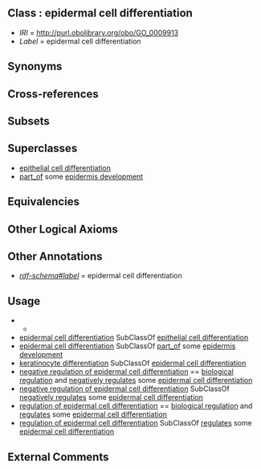 
## Class : epidermal cell differentiation

 * *IRI* = http://purl.obolibrary.org/obo/GO_0009913
 * *Label* = epidermal cell differentiation

## Synonyms


## Cross-references


## Subsets


## Superclasses

 * [epithelial cell differentiation](../../GO/55/GO_0030855.md)
 * [part_of](../../BFO/50/BFO_0000050.md) some [epidermis development](../../GO/44/GO_0008544.md)

## Equivalencies


## Other Logical Axioms


## Other Annotations

 * *[rdf-schema#label](../../el/rdf-schema#label.md)* = epidermal cell differentiation

## Usage

 * -
 * [epidermal cell differentiation](../../GO/13/GO_0009913.md) SubClassOf [epithelial cell differentiation](../../GO/55/GO_0030855.md)
 * [epidermal cell differentiation](../../GO/13/GO_0009913.md) SubClassOf [part_of](../../BFO/50/BFO_0000050.md) some [epidermis development](../../GO/44/GO_0008544.md)
 * [keratinocyte differentiation](../../GO/16/GO_0030216.md) SubClassOf [epidermal cell differentiation](../../GO/13/GO_0009913.md)
 * [negative regulation of epidermal cell differentiation](../../GO/05/GO_0045605.md) == [biological regulation](../../GO/07/GO_0065007.md) and [negatively regulates](../../RO/12/RO_0002212.md) some [epidermal cell differentiation](../../GO/13/GO_0009913.md)
 * [negative regulation of epidermal cell differentiation](../../GO/05/GO_0045605.md) SubClassOf [negatively regulates](../../RO/12/RO_0002212.md) some [epidermal cell differentiation](../../GO/13/GO_0009913.md)
 * [regulation of epidermal cell differentiation](../../GO/04/GO_0045604.md) == [biological regulation](../../GO/07/GO_0065007.md) and [regulates](../../RO/11/RO_0002211.md) some [epidermal cell differentiation](../../GO/13/GO_0009913.md)
 * [regulation of epidermal cell differentiation](../../GO/04/GO_0045604.md) SubClassOf [regulates](../../RO/11/RO_0002211.md) some [epidermal cell differentiation](../../GO/13/GO_0009913.md)

## External Comments

